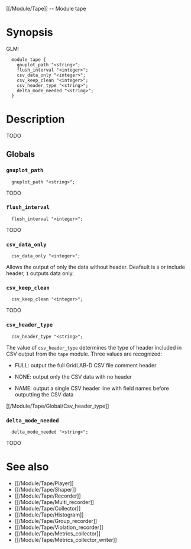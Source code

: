 [[/Module/Tape]] -- Module tape

# Synopsis

GLM:

~~~
  module tape {
    gnuplot_path "<string>";
    flush_interval "<integer>";
    csv_data_only "<integer>";
    csv_keep_clean "<integer>";
    csv_header_type "<string>";
    delta_mode_needed "<string>";
  }
~~~

# Description

TODO

## Globals

### `gnuplot_path`

~~~
  gnuplot_path "<string>";
~~~

TODO

### `flush_interval`

~~~
  flush_interval "<integer>";
~~~

TODO

### `csv_data_only`

~~~
  csv_data_only "<integer>";
~~~

Allows the output of only the data without header. Deafault is `0` or include header, `1` outputs data only.

### `csv_keep_clean`

~~~
  csv_keep_clean "<integer>";
~~~

TODO

### `csv_header_type`

~~~
  csv_header_type "<string>";
~~~

The value of `csv_header_type` determines the type of header included in CSV output from the `tape` module. Three values are recognized:

 - FULL: output the full GridLAB-D CSV file comment header

 - NONE: output only the CSV data with no header

 - NAME: output a single CSV header line with field names before outputting the CSV data
 
 [[/Module/Tape/Global/Csv_header_type]]

### `delta_mode_needed`

~~~
  delta_mode_needed "<string>";
~~~

TODO

# See also

* [[/Module/Tape/Player]]
* [[/Module/Tape/Shaper]]
* [[/Module/Tape/Recorder]]
* [[/Module/Tape/Multi_recorder]]
* [[/Module/Tape/Collector]]
* [[/Module/Tape/Histogram]]
* [[/Module/Tape/Group_recorder]]
* [[/Module/Tape/Violation_recorder]]
* [[/Module/Tape/Metrics_collector]]
* [[/Module/Tape/Metrics_collector_writer]]

